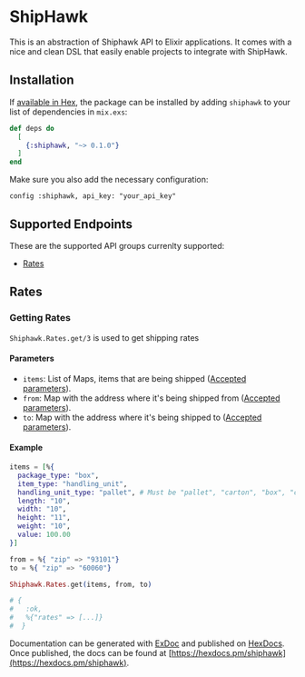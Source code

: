 # ShipHawk

This is an abstraction of Shiphawk API to Elixir applications.
It comes with a nice and clean DSL that easily enable projects
to integrate with ShipHawk.

## Installation

If [available in Hex](https://hex.pm/docs/publish), the package can be installed
by adding `shiphawk` to your list of dependencies in `mix.exs`:

```elixir
def deps do
  [
    {:shiphawk, "~> 0.1.0"}
  ]
end
```

Make sure you also add the necessary configuration:

```
config :shiphawk, api_key: "your_api_key"
```

## Supported Endpoints

These are the supported API groups currenlty supported:

- [Rates](#rates)

## Rates

### Getting Rates
  `Shiphawk.Rates.get/3` is used to get shipping rates

#### Parameters
  - `items`: List of Maps, items that are being shipped ([Accepted parameters](https://docs.shiphawk.com/reference#rate-item-object)).
  - `from`: Map with the address where it's being shipped from ([Accepted parameters](https://docs.shiphawk.com/reference#addresses)).
  - `to`: Map with the address where it's being shipped to ([Accepted parameters](https://docs.shiphawk.com/reference#addresses)).

#### Example
```elixir
items = [%{
  package_type: "box",
  item_type: "handling_unit",
  handling_unit_type: "pallet", # Must be "pallet", "carton", "box", "crate", or "bag"
  length: "10",
  width: "10",
  height: "11",
  weight: "10",
  value: 100.00
}]

from = %{ "zip" => "93101"}
to = %{ "zip" => "60060"}

Shiphawk.Rates.get(items, from, to)

# {
#   :ok,
#   %{"rates" => [...]}
#  }
```

Documentation can be generated with [ExDoc](https://github.com/elixir-lang/ex_doc)
and published on [HexDocs](https://hexdocs.pm). Once published, the docs can
be found at [https://hexdocs.pm/shiphawk](https://hexdocs.pm/shiphawk).

